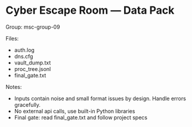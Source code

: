 # Cyber Escape Room — Data Pack

Group: msc-group-09

Files:

- auth.log
- dns.cfg
- vault_dump.txt
- proc_tree.jsonl
- final_gate.txt

Notes:

- Inputs contain noise and small format issues by design. Handle errors gracefully.
- No external api calls, use built-in Python libraries
- Final gate: read final_gate.txt and follow project specs
